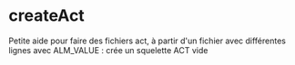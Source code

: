 # createAct
Petite aide pour faire des fichiers act, à partir d'un fichier
avec différentes lignes avec ALM_VALUE : 
crée un squelette ACT vide
